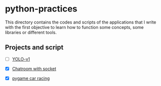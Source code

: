 # python-practices

This directory contains the codes and scripts of the applications that I write with the first objective to learn how to function some concepts, some libraries or different tools.

## Projects and script

- [ ] [YOLO-v1](./yolo/)

- [x] [Chatroom with socket](./chatroom/)

- [x] [pygame car racing](./car-racing-game/)